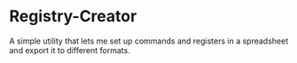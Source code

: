 # Registry-Creator
A simple utility that lets me set up commands and registers in a spreadsheet and export it to different formats. 

